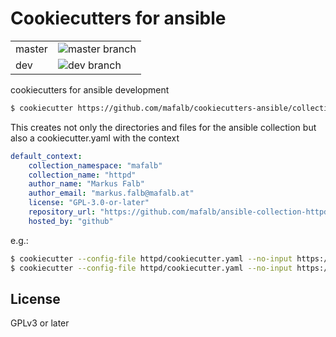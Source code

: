 # Cookiecutters for ansible

|||
|---|---|
|master|![master branch](https://github.com/mafalb/cookiecutters-ansible/workflows/CI/badge.svg?branch=master)|
|dev|![dev branch](https://github.com/mafalb/cookiecutters-ansible/workflows/CI/badge.svg?branch=dev)|

cookiecutters for ansible development

```bash
$ cookiecutter https://github.com/mafalb/cookiecutters-ansible/collection
```

This creates not only the directories and files for the ansible collection but also a cookiecutter.yaml with the context

```yaml
default_context:
    collection_namespace: "mafalb"
    collection_name: "httpd"
    author_name: "Markus Falb"
    author_email: "markus.falb@mafalb.at"
    license: "GPL-3.0-or-later"
    repository_url: "https://github.com/mafalb/ansible-collection-httpd"
    hosted_by: "github"
```

e.g.:

```bash
$ cookiecutter --config-file httpd/cookiecutter.yaml --no-input https://github.com/mafalb/cookiecutters-ansible/molecule
$ cookiecutter --config-file httpd/cookiecutter.yaml --no-input https://github.com/mafalb/cookiecutters-ansible/github-actions
```

## License

GPLv3 or later
